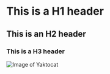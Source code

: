 # This is a H1 header
## This is an H2 header
### This is a H3 header

![Image of Yaktocat](https://octodex.github.com/images/yaktocat.png)
